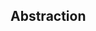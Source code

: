 <div id="title">

## Abstraction
</div>

<div id="body">

<include src="what/unit-inParent-asPanel.md" boilerplate />

</div>